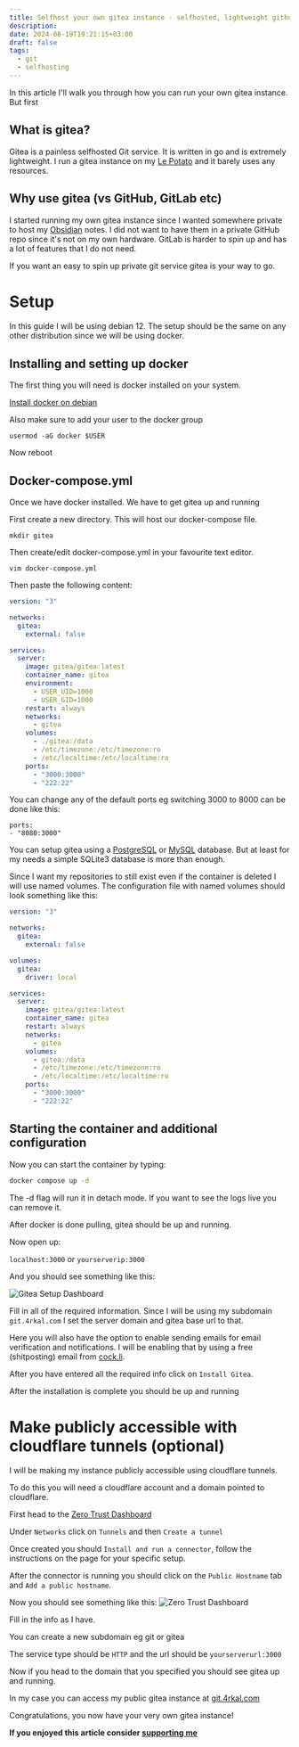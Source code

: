 ```yaml
---
title: Selfhost your own gitea instance - selfhosted, lightweight github alternative
description: 
date: 2024-08-19T19:21:15+03:00
draft: false
tags:
  - git
  - selfhosting
---
```

In this article I'll walk you through how you can run your own gitea instance. But first

## What is gitea?
Gitea is a painless selfhosted Git service. It is written in go and is extremely lightweight. I run a gitea instance on my [Le Potato](https://libre.computer/products/aml-s905x-cc/) and it barely uses any resources. 

## Why use gitea (vs GitHub, GitLab etc)
I started running my own gitea instance since I wanted somewhere private to host my [Obsidian](https://obsidian.md) notes. I did not want to have them in a private GitHub repo since it's not on my own hardware. GitLab is harder to spin up and has a lot of features that I do not need.

If you want an easy to spin up private git service gitea is your way to go.

# Setup
In this guide I will be using debian 12. The setup should be the same on any other distribution since we will be using docker.

## Installing and setting up docker
The first thing you will need is docker installed on your system.

[Install docker on debian](https://docs.docker.com/engine/install/debian/)

Also make sure to add your user to the docker group
```
usermod -aG docker $USER
```

Now reboot

## Docker-compose.yml
Once we have docker installed. We have to get gitea up and running

First create a new directory. This will host our docker-compose file.

`mkdir gitea`

Then create/edit docker-compose.yml in your favourite text editor.

`vim docker-compose.yml`

Then paste the following content:

```yaml
version: "3"

networks:
  gitea:
    external: false

services:
  server:
    image: gitea/gitea:latest
    container_name: gitea
    environment:
      - USER_UID=1000
      - USER_GID=1000
    restart: always
    networks:
      - gitea
    volumes:
      - ./gitea:/data
      - /etc/timezone:/etc/timezone:ro
      - /etc/localtime:/etc/localtime:ro
    ports:
      - "3000:3000"
      - "222:22"
```

You can change any of the default ports eg switching 3000 to 8000 can be done like this:
```
ports:
- "8080:3000"
```

You can setup gitea using a [PostgreSQL](https://docs.gitea.com/installation/install-with-docker#postgresql-database) or [MySQL](https://docs.gitea.com/installation/install-with-docker#mysql-database) database. But at least for my needs a simple SQLite3 database is more than enough.

Since I want my repositories to still exist even if the container is deleted I will use named volumes. The configuration file with named volumes should look something like this:

```yaml
version: "3"

networks:
  gitea:
    external: false

volumes:
  gitea:
    driver: local

services:
  server:
    image: gitea/gitea:latest
    container_name: gitea
    restart: always
    networks:
      - gitea
    volumes:
      - gitea:/data
      - /etc/timezone:/etc/timezone:ro
      - /etc/localtime:/etc/localtime:ro
    ports:
      - "3000:3000"
      - "222:22"
```


## Starting the container and additional configuration
Now you can start the container by typing:

```bash
docker compose up -d
```

The -d flag will run it in detach mode. If you want to see the logs live you can remove it.

After docker is done pulling, gitea should be up and running. 

Now open up:

`localhost:3000` or `yourserverip:3000`

And you should see something like this:

![Gitea Setup Dashboard](../assets/gitea.png)

Fill in all of the required information. Since I will be using my subdomain `git.4rkal.com` I set the server domain and gitea base url to that.

Here you will also have the option to enable sending emails for email verification and notifications. I will be enabling that by using a free (shitposting) email from [cock.li](https://cock.li).

After you have entered all the required info click on `Install Gitea`. 

After the installation is complete you should be up and running

# Make publicly accessible with cloudflare tunnels (optional)
I will be making my instance publicly accessible using cloudflare tunnels.

To do this you will need a cloudflare account and a domain pointed to cloudflare.

First head to the [Zero Trust Dashboard](https://one.dash.cloudflare.com/)

Under `Networks` click on `Tunnels` and then `Create a tunnel`

Once created you should `Install and run a connector`, follow the instructions on the page for your specific setup. 

After the connector is running you should click on the `Public Hostname` tab and `Add a public hostname`.

Now you should see something like this:
![Zero Trust Dashboard](../assets/gitea2.png)

Fill in the info as I have. 

You can  create a new subdomain eg git or gitea

The service type should be `HTTP` and the url should be `yourserverurl:3000`

Now if you head to the domain that you specified you should see gitea up and running.

In my case you can access my public gitea instance at [git.4rkal.com](https://git.4rkal.com)

Congratulations, you now have your very own gitea instance!

**If you enjoyed this article consider [supporting me](https://4rkal.eu.org/donate)**
